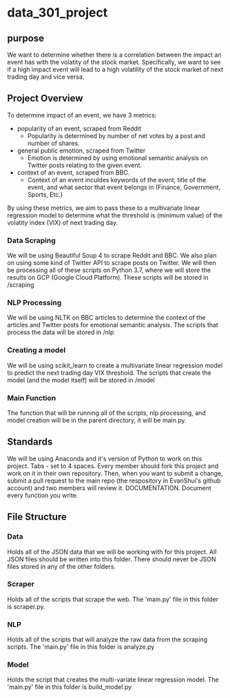 # data_301_project

## purpose
We want to determine whether there is a correlation between the impact an event has with the volatity of the stock market. Specifically, we want to see if a high impact event will lead to a high volatility of the stock market of next trading day and vice versa.

## Project Overview
To determine impact of an event, we have 3 metrics: 
* popularity of an event, scraped from Reddit
  * Popularity is determined by number of net votes by a post and number of shares.
* general public emotion, scraped from Twitter
  * Emotion is determined by using emotional semantic analysis on Twitter posts relating to the given event.
* context of an event, scraped from BBC.
  * Context of an event inculdes keywords of the event, title of the event, and what sector that event belongs in (Finance, Government, Sports, Etc.)

By using these metrics, we aim to pass these to a multivariate linear regression model to determine what the threshold is (minimum value) of the volatity index (VIX) of next trading day.

### Data Scraping
We will be using Beautiful Soup 4 to scrape Reddit and BBC. We also plan on using some kind of Twitter API to scrape posts on Twitter. We will then be processing all of these scripts on Python 3.7, where we will store the results on GCP (Google Cloud Platform). These scripts will be stored in /scraping

### NLP Processing
We will be using NLTK on BBC articles to determine the context of the articles and Twitter posts for emotional semantic analysis. The scripts that process the data will be stored in /nlp

### Creating a model
We will be using scikit_learn to create a multivariate linear regression model to predict the next trading day VIX threshold. The scripts that create the model (and the model itself) will be stored in /model

### Main Function
The function that will be running all of the scripts, nlp processing, and model creation will be in the parent directory, it will be main.py.

## Standards
We will be using Anaconda and it's version of Python to work on this project.
Tabs - set to 4 spaces.
Every member should fork this project and work on it in their own repository. Then, when you want to submit a change, submit a pull request to the main repo (the respository in EvanShui's github account) and two members will review it.
DOCUMENTATION. Document every function you write.

## File Structure

### Data
Holds all of the JSON data that we will be working with for this project. All JSON files should be written into this folder. There should never be JSON files stored in any of the other folders.

### Scraper
Holds all of the scripts that scrape the web. The 'main.py' file in this folder is scraper.py.

### NLP
Holds all of the scripts that will analyze the raw data from the scraping scripts. The 'main.py' file in this folder is analyze.py

### Model
Holds the script that creates the multi-variate linear regression model. The 'main.py' file in this folder is build_model.py
